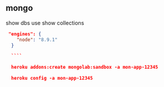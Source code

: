 ## mongo


show dbs
use <db>
show collections

````` JSON
 "engines": {
    "node": "8.9.1"
  }

  ````

  heroku addons:create mongolab:sandbox -a mon-app-12345

  heroku config -a mon-app-12345